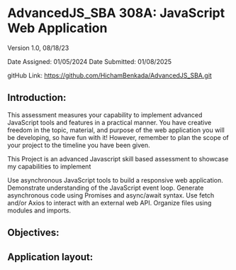 # AdvancedJS_SBA 308A: JavaScript Web Application
Version 1.0, 08/18/23


Date Assigned: 01/05/2024
Date Submitted: 01/08/2025

gitHub Link: https://github.com/HichamBenkada/AdvancedJS_SBA.git

## Introduction:

This assessment measures your capability to implement advanced JavaScript tools and features in a practical manner. You have creative freedom in the topic, material, and purpose of the web application you will be developing, so have fun with it! However, remember to plan the scope of your project to the timeline you have been given.

This Project is an advanced Javascript skill based assessment to showcase my capabilities to implement 


Use asynchronous JavaScript tools to build a responsive web application.
Demonstrate understanding of the JavaScript event loop.
Generate asynchronous code using Promises and async/await syntax.
Use fetch and/or Axios to interact with an external web API.
Organize files using modules and imports.

## Objectives:


## Application layout: